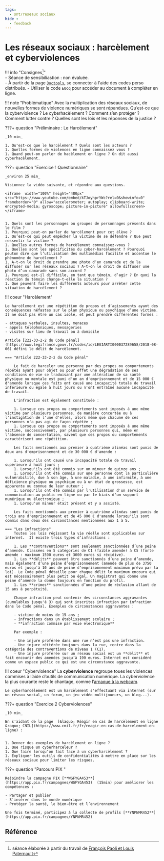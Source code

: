 ```yaml
---
tags:
  - snt/reseaux sociaux
hide :
  - feedback
---
```

# Les réseaux sociaux : harcèlement et cyberviolences 

!!! info "Consignes[^1]"  
	- Séance de sensibiliastion : non évaluée.  
	- À partir de la page [```Doctools```](https://link.dgpad.net/EUcq), se connecter à l'aide des codes perso distribués.
	- Utiliser le code ```EUcq``` pour accéder au document à compléter en ligne. 


!!! note "Problématique"
	Avec la multiplication des réseaux sociaux, de nouvelles formes de violence numériques se sont répandues.
	Qu’est-ce que la cyberviolence ? Le cyberhacèlement ? Comment s’en protéger ? Comment lutter contre ? Quelles sont les lois et les réponses de la justice ? 
 
 
???+ question "Préliminaire : Le Harcèlement"

	_10 min_

	1. Qu'est-ce que le harcèlement ? Quels sont les acteurs ?
	1. Quelles formes de violences en ligne connaissez vous ? 
	1. Quand peut-on parler de hacèlement en ligne ? On dit aussi cyberhacèlement.

???+ question "Exercice 1 Questionnaire"

	_environ 25 min_

	Visionnez la vidéo suivante, et répondre aux questions.

	<iframe  width="100%" height="480px" src="https://www.youtube.com/embed/kTJoyhprYWc?rel=0&showinfo=0" frameborder="0" allow="accelerometer; autoplay; clipboard-write; encrypted-media; gyroscope; picture-in-picture" allowfullscreen></iframe>


	1. Quels sont les personnages ou groupes de personnages présents dans le film ?
	1. Pourquoi peut-on parler de harcèlement pour cet élève ?
	1. Qu’est-ce qui peut empêcher la victime de se défendre ? Que peut ressentir la victime ?
	1. Quelles autres formes de harcèlement connaissez-vous ?
	1. Quelles sont les spécificités du cyber-harcèlement ? Pourquoi peuton dire que l’utilisation des multimédias facilite et accentue le phénomène de harcèlement ?
	1. A-t-on le droit de prendre une photo d’un camarade et de la diffuser sur les réseaux sociaux ? A-t-on le droit de diffuser une photo d’un camarade sans son accord ?
	1. Pourquoi est-il difficile, en tant que témoin, d’agir ? En quoi la réaction du témoin change-t-elle la situation ?
	1. Que peuvent faire les différents acteurs pour arrêter cette situation de harcèlement ?

  
!!! coeur "Harcèlement"

	Le harcèlement est une répétition de propos et d’agissements ayant des conséquences néfastes sur le plan physique ou psychique d’une victime. Il ne doit pas être un cas isolé, et peut prendre différentes formes :
	
	- attaques verbales, insultes, menaces
	- appels téléphoniques, messageries
	- visites sur lieu de travail ou à domicile
	
	Article [222-33-2-2 du Code pénal](https://www.legifrance.gouv.fr/codes/id/LEGIARTI000037289658/2018-08-06) défini le délit de harcèlement. 
	
	=== "Article 222-33-2-2 du Code pénal"
	
		Le fait de harceler une personne par des propos ou comportements répétés ayant pour objet ou pour effet une dégradation de ses conditions de vie se traduisant par une altération de sa santé physique ou mentale est puni d'un an d'emprisonnement et de 15 000 € d'amende lorsque ces faits ont causé une incapacité totale de travail inférieure ou égale à huit jours ou n'ont entraîné aucune incapacité de travail.

		L'infraction est également constituée :  
		
		1. Lorsque ces propos ou comportements sont imposés à une même victime par plusieurs personnes, de manière concertée ou à l'instigation de l'une d'elles, alors même que chacune de ces personnes n'a pas agi de façon répétée ;  
		1. Lorsque ces propos ou comportements sont imposés à une même victime, successivement, par plusieurs personnes qui, même en l'absence de concertation, savent que ces propos ou comportements caractérisent une répétition.   

		Les faits mentionnés aux premier à quatrième alinéas sont punis de deux ans d'emprisonnement et de 30 000 € d'amende :  
		
		1. Lorsqu'ils ont causé une incapacité totale de travail supérieure à huit jours ;  
		1. Lorsqu'ils ont été commis sur un mineur de quinze ans ;   
		1. Lorsqu'ils ont été commis sur une personne dont la particulière vulnérabilité, due à son âge, à une maladie, à une infirmité, à une déficience physique ou psychique ou à un état de grossesse, est apparente ou connue de leur auteur ;   
		1. Lorsqu'ils ont été commis par l'utilisation d'un service de communication au public en ligne ou par le biais d'un support numérique ou électronique ;   
		1. Lorsqu'un mineur était présent et y a assisté. 
		
		Les faits mentionnés aux premier à quatrième alinéas sont punis de trois ans d'emprisonnement et de 45 000 € d'amende lorsqu'ils sont commis dans deux des circonstances mentionnées aux 1 à 5.
	
	=== "Les infractions"
		Toutes les lois régissant la vie réelle sont applicables sur internet.  Il existe trois types d’infractions :
		
		1. Les **contraventions** sont seulement sanctionnées d’une peine d’amende. Classées en 5 catégories de C1 (faible amende) à C5 (forte amende : maximum 1500 euros et 3000 euros si récidive).
		1. Les **délits** peuvent être sanctionnés d’une peine d’amende, mais également d’une peine d’emprisonnement (amende de plus de 3750 euros et jusqu’à 10 ans de peine d’emprisonnement maximum prévu par la loi). Le Code pénal détaille pour chaque délit le maximum encouru qui est nécessairement plus petit ou égal. Un magistrat qui donne une peine d’amende la donne toujours en fonction du profil.
		1. Les **crimes** sanctionnées d’une peine de réclusion allant de 15 ans à perpétuité.
		
		Chaque infraction peut contenir des circonstances aggravantes (cumulables jusqu'à 3) qui sont inscrites infraction par infraction dans le Code pénal. Exemples de circonstances aggravantes :
		
		- victime de moins de 15 ans ;
		- infractions dans un établissement scolaire ;  
		- **infraction commise par voie électronique**
		
		Par exemple :
		
		- Une injure proférée dans une rue n’est pas une infraction. 
		- Une injure réitérée toujours dans la rue, rentre dans la catégorie des contraventions de niveau 1 (C1). 
		- Une injure proférée sur un réseau social est un **délit** et fait encourir des amendes jusqu’à 190 euros. Internet est considéré comme un espace public ce qui est une circonstance aggravante. 
		
 
 
!!! coeur "Cyberviolence" 
	La **cyberviolence** regroupe toues les violences commises à l’aide d’outils de communication numérique.   La cyberviolence la plus courante reste le chantage, comme l’[arnaque à la webcam](https://www.police-nationale.interieur.gouv.fr/Actualites/Dossiers/Cybercrime/Arnaque-a-la-webcam). 

	Le cyberharcèlement est un harcèlement s'effectuant via internet (sur un réseau social, un forum, un jeu vidéo multijoueurs, un blog...).
 

 
???+ question "Exercice 2 Cyberviolences"

	_10 min_

	En s'aidant de la page  [&laquo; Réagir en cas de harcèlement en ligne &raquo; CNIL](https://www.cnil.fr/fr/reagir-en-cas-de-harcelement-en-ligne) :
	 

	1. Denner des exemples de harcèlement en ligne ? 
	1. Que risque un cyberharceleur ?  
	1. Que faire lorsqu'on fait face à un cyberharcèlement ?
	1. Expliquer les outils de confidentialités à mettre en place sur les réseaux sociaux pour limiter les risques. 

???+ question "Parcours PIX "
 
	Rejoindre la campagne PIX [**WGFYGA453**](https://app.pix.fr/campagnes/WGFYGA453)  (15min) pour améliorer les compétences :
	
	- Partager et publier  
	- S’insérer dans le monde numérique  
	- Protéger la santé, le bien-être et l’environnement 
 
	Une fois terminé, participez à la collecte de profils [**YNPNMR452**](https://app.pix.fr/campagnes/YNPNMR452)
 

## Référence

[^1]: séance élaborée à partir du travail de [François Paoli et Louis Paternault](https://snt.ababsurdo.fr/prof/les-reseaux-sociaux/6-cyberviolence/)